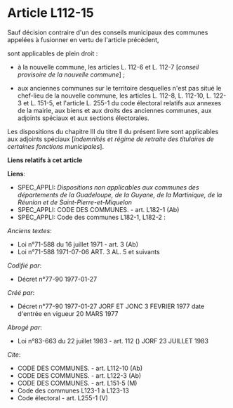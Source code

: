 # Article L112-15

Sauf décision contraire d'un des conseils municipaux des communes appelées à fusionner en vertu de l'article précédent,

sont applicables de plein droit :

- à la nouvelle commune, les articles L. 112-6 et L. 112-7 [*conseil provisoire de la nouvelle commune*] ; 

- aux anciennes communes sur le territoire desquelles n'est pas situé le chef-lieu de la nouvelle commune, les articles L.
112-8, L. 112-10, L. 122-3 et L. 151-5, et l'article L. 255-1 du code électoral relatifs aux annexes de la mairie, aux biens
et aux droits des anciennes communes, aux adjoints spéciaux et aux sections électorales. 

Les dispositions du chapitre III du titre II du présent livre sont applicables aux adjoints spéciaux [*indemnités et régime
de retraite des titulaires de certaines fonctions municipales*].

**Liens relatifs à cet article**

**Liens**:

  - SPEC_APPLI: *Dispositions non applicables aux communes des départements de la Guadeloupe, de la Guyane, de la Martinique, de la Réunion et de Saint-Pierre-et-Miquelon*
  - SPEC_APPLI: CODE DES COMMUNES. - art. L182-1 (Ab)
  - SPEC_APPLI: Code des communes L182-1, L182-2 :

_Anciens textes_:

  - Loi n°71-588 du 16 juillet 1971 - art. 3 (Ab)
  - Loi n°71-588 1971-07-06 ART. 3 AL. 5 et suivants

_Codifié par_:

  - Décret n°77-90 1977-01-27

_Créé par_:

  - Décret n°77-90 1977-01-27 JORF ET JONC 3 FEVRIER 1977 date d'entrée en vigueur 20 MARS 1977

_Abrogé par_:

  - Loi n°83-663 du 22 juillet 1983 - art. 112 () JORF 23 JUILLET 1983

_Cite_:

  - CODE DES COMMUNES. - art. L112-10 (Ab)
  - CODE DES COMMUNES. - art. L122-3 (Ab)
  - CODE DES COMMUNES. - art. L151-5 (M)
  - Code des communes L123-1 à L123-13
  - Code électoral - art. L255-1 (V)
